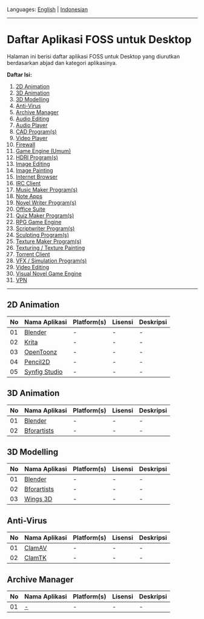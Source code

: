 Languages: [English](https://github.com/ditokp/Tes_Repositori/blob/master/HOME.md) | [Indonesian](https://github.com/ditokp/Tes_Repositori/blob/master/README.md)
______________________________________________
# Daftar Aplikasi FOSS untuk Desktop
Halaman ini berisi daftar aplikasi FOSS untuk Desktop yang diurutkan berdasarkan abjad dan kategori aplikasinya.

**Daftar Isi:**
1. [2D Animation](https://github.com/ditokp/Tes_Repositori/blob/master/Daftar-Aplikasi-FOSS-Desktop.md#2d-animation)
2. [3D Animation](https://github.com/ditokp/Tes_Repositori/blob/master/Daftar-Aplikasi-FOSS-Desktop.md#3d-animation)
3. [3D Modelling](https://github.com/ditokp/Tes_Repositori/blob/master/Daftar-Aplikasi-FOSS-Desktop.md#3d-modelling)
4. [Anti-Virus]()
5. [Archive Manager]()
6. [Audio Editing]()
7. [Audio Player]()
8. [CAD Program(s)]()
9. [Video Player]()
10. [Firewall]()
11. [Game Engine (Umum)]()
12. [HDRI Program(s)]()
13. [Image Editing]()
14. [Image Painting]()
15. [Internet Browser]()
16. [IRC Client]()
17. [Music Maker Program(s)]()
18. [Note Apps]()
19. [Novel Writer Program(s)]()
20. [Office Suite]()
21. [Quiz Maker Program(s)]()
22. [RPG Game Engine]()
23. [Scriptwriter Program(s)]()
24. [Sculpting Program(s)]()
25. [Texture Maker Program(s)]()
26. [Texturing / Texture Painting]()
27. [Torrent Client]()
28. [VFX / Simulation Program(s)]()
29. [Video Editing]()
30. [Visual Novel Game Engine]()
31. [VPN]()
______________________________________
## 2D Animation
No | Nama Aplikasi | Platform(s) | Lisensi | Deskripsi
--- | --- | --- | --- | ---
01 | [Blender](https://www.blender.org/) | - | - | -
02 | [Krita](https://krita.org/en/) | - | - | -
03 | [OpenToonz](https://opentoonz.github.io/e/) | - | - | -
04 | [Pencil2D](https://www.pencil2d.org/) | - | - | -
05 | [Synfig Studio](https://www.synfig.org/) | - | - | -

## 3D Animation
No | Nama Aplikasi | Platform(s) | Lisensi | Deskripsi
--- | --- | --- | ---- | ---
01 | [Blender](https://www.blender.org/) | - | - | -
02 | [Bforartists](https://www.bforartists.de/) | - | - | -

## 3D Modelling
No | Nama Aplikasi | Platform(s) | Lisensi | Deskripsi
--- | --- | --- | ---- | ---
01 | [Blender](https://www.blender.org/) | - | - | -
02 | [Bforartists](https://www.bforartists.de/) | - | - | -
03 | [Wings 3D](http://www.wings3d.com/) | - | - | -

## Anti-Virus
No | Nama Aplikasi | Platform(s) | Lisensi | Deskripsi
--- | --- | --- | --- | ---
01 | [ClamAV](http://www.clamav.net/) | - | - | -
02 | [ClamTK](https://dave-theunsub.github.io/clamtk/) | - | - | -

## Archive Manager
No | Nama Aplikasi | Platform(s) | Lisensi | Deskripsi
--- | --- | --- | --- | --- 
01 | [-]() | - | - | - 
